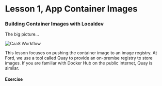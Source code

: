 # Lesson 1, App Container Images

### Building Container Images with Localdev

The big picture...

![CaaS Workflow](https://github.ford.com/Containers/localdev/blob/master/docs/images/CaaS-LocalDev.png)

This lesson focuses on pushing the container image to an image registry. At Ford, we use a tool called Quay to provide an on-premise registry to store images. If you are familiar with Docker Hub on the public internet, Quay is similar.

#### Exercise